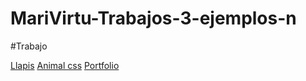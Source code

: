 # MariVirtu-Trabajos-3-ejemplos-n

#Trabajo

[Llapis](https://marivirtu.github.io/Llapis-css/)
[Animal css](https://marivirtu.github.io/Animal-css)
[Portfolio](https://marivirtu.github.io/Portfolio/)

